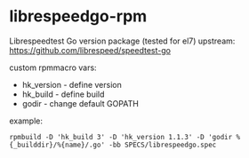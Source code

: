 # librespeedgo-rpm

Librespeedtest Go version package (tested for el7)
upstream: https://github.com/librespeed/speedtest-go

custom rpmmacro vars:
* hk_version - define version
* hk_build - define build
* godir - change default GOPATH

example:
```
rpmbuild -D 'hk_build 3' -D 'hk_version 1.1.3' -D 'godir %{_builddir}/%{name}/.go' -bb SPECS/librespeedgo.spec
```
